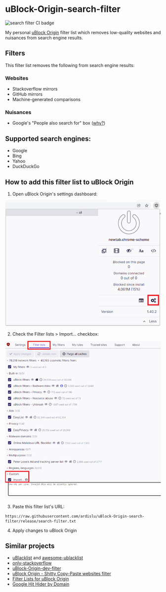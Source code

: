 # uBlock-Origin-search-filter

![search filter CI badge](https://github.com/ardislu/uBlock-Origin-search-filter/actions/workflows/make-search-filter.yml/badge.svg)

My personal [uBlock Origin](https://ublockorigin.com) filter list which removes low-quality websites and nuisances from search engine results.

## Filters

This filter list removes the following from search engine results:

### Websites

- Stackoverflow mirrors
- GitHub mirrors
- Machine-generated comparisons

### Nuisances

- Google's "People also search for" box ([why?](https://webapps.stackexchange.com/questions/115038/how-to-stop-googles-people-also-search-for))

## Supported search engines:
- Google
- Bing
- Yahoo
- DuckDuckGo

## How to add this filter list to uBlock Origin

1. Open uBlock Origin's settings dashboard:

![uBlock Origin settings dashboard](https://raw.githubusercontent.com/ardislu/uBlock-Origin-search-filter/main/.github/settings-dashboard.png)

2. Check the Filter lists > Import... checkbox:

![import filter lists checkbox](https://raw.githubusercontent.com/ardislu/uBlock-Origin-search-filter/main/.github/import-filter-list.png)

3. Paste this filter list's URL:

```
https://raw.githubusercontent.com/ardislu/uBlock-Origin-search-filter/release/search-filter.txt
```

4. Apply changes to uBlock Origin

## Similar projects
- [uBlacklist](https://iorate.github.io/ublacklist) and [awesome-ublacklist](https://github.com/rjaus/awesome-ublacklist)
- [only-stackoverflow](https://github.com/RyuaNerin/only-stackoverflow)
- [uBlock-Origin-dev-filter](https://github.com/quenhus/uBlock-Origin-dev-filter)
- [uBlock Origin - Shitty Copy-Paste websites filter](https://github.com/stroobants-dev/ublock-origin-shitty-copies-filter)
- [Filter Lists for uBlock Origin](https://github.com/MrBukLau/filter-lists-for-ublock-origin)
- [Google Hit Hider by Domain](https://greasyfork.org/en/scripts/1682-google-hit-hider-by-domain-search-filter-block-sites)